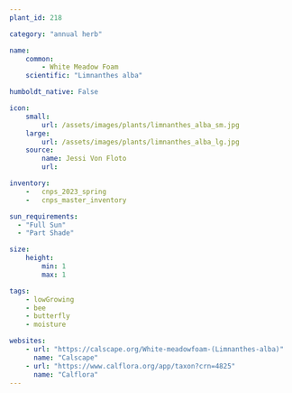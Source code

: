 ```yaml
---
plant_id: 218 

category: "annual herb"

name: 
    common: 
        - White Meadow Foam 
    scientific: "Limnanthes alba"  

humboldt_native: False

icon: 
    small: 
        url: /assets/images/plants/limnanthes_alba_sm.jpg
    large: 
        url: /assets/images/plants/limnanthes_alba_lg.jpg
    source: 
        name: Jessi Von Floto 
        url:

inventory: 
    -   cnps_2023_spring
    -   cnps_master_inventory

sun_requirements:
  - "Full Sun"
  - "Part Shade"

size:
    height: 
        min: 1
        max: 1 

tags: 
    - lowGrowing
    - bee
    - butterfly
    - moisture

websites:
    - url: "https://calscape.org/White-meadowfoam-(Limnanthes-alba)"
      name: "Calscape"
    - url: "https://www.calflora.org/app/taxon?crn=4825"
      name: "Calflora"
---
```

